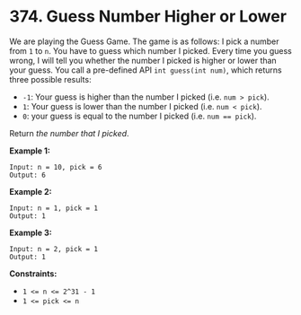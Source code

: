 # 374. Guess Number Higher or Lower
We are playing the Guess Game. The game is as follows: I pick a number from `1` to `n`. You have to guess which number I picked. Every time you guess wrong, I will tell you whether the number I picked is higher or lower than your guess. You call a pre-defined API `int guess(int num)`, which returns three possible results:
- `-1`: Your guess is higher than the number I picked (i.e. `num > pick`).
- `1`: Your guess is lower than the number I picked (i.e. `num < pick`).
- `0`: your guess is equal to the number I picked (i.e. `num == pick`).

Return *the number that I picked*.

**Example 1:**
```
Input: n = 10, pick = 6
Output: 6
```

**Example 2:**
```
Input: n = 1, pick = 1
Output: 1
```

**Example 3:**
```
Input: n = 2, pick = 1
Output: 1
```

**Constraints:**
- `1 <= n <= 2^31 - 1`
- `1 <= pick <= n`
